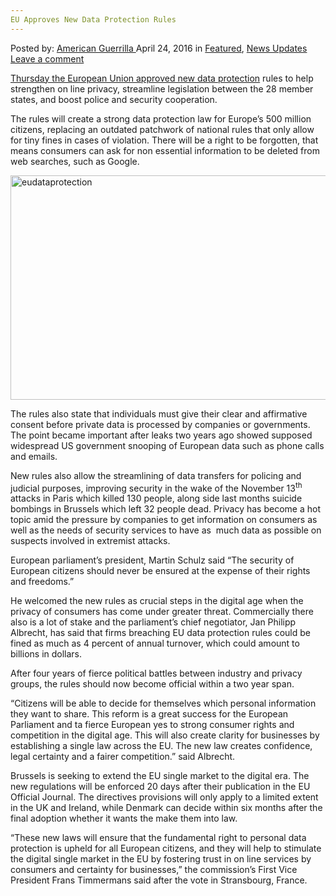 ```yaml
---
EU Approves New Data Protection Rules
---
```

<article class="post-listing post-13856 post type-post status-publish format-standard has-post-thumbnail hentry category-deepdot-news category-news-updates tag-approves tag-data tag-eu tag-protection tag-rules">
    <div class="post-inner">
        <span>Posted by: <a href="https://www.deepdotweb.com/author/americanguerrilla/" title="">American Guerrilla </a></span>
    <span>April 24, 2016</span>
    <span>in <a href="https://www.deepdotweb.com/category/deepdot-news/" rel="category tag">Featured</a>, <a href="https://www.deepdotweb.com/category/news-updates/" rel="category tag">News Updates</a></span>
    <span><a href="https://www.deepdotweb.com/2016/04/24/eu-approves-new-data-protection-rules/#respond">Leave a comment</a></span>
    </p>
    <div class="clear"></div>
    <div class="entry">
    <p><a href="http://www.news18.com/news/tech/eu-approves-new-data-protection-rules-to-strengthen-online-privacy-1230542.html">Thur</a><a href="http://www.news18.com/news/tech/eu-approves-new-data-protection-rules-to-strengthen-online-privacy-1230542.html">s</a><a href="http://www.news18.com/news/tech/eu-approves-new-data-protection-rules-to-strengthen-online-privacy-1230542.html">day the European Union approved new data protection</a> rules to help strengthen on line privacy, streamline legislation between the 28 member states, and boost police and security cooperation.</p>
    <p>The rules will create a strong data protection law for Europe&#8217;s 500 million citizens, replacing an outdated patchwork of national rules that only allow for tiny fines in cases of violation. There will be a right to be forgotten, that means consumers can ask for non essential information to be deleted from web searches, such as Google.</p>
    <p><img class="aligncenter size-full wp-image-13858" src="https://www.deepdotweb.com/wp-content/uploads/2016/04/eudataprotection.jpg" alt="eudataprotection" width="512" height="359" srcset="https://www.deepdotweb.com/wp-content/uploads/2016/04/eudataprotection.jpg 512w, https://www.deepdotweb.com/wp-content/uploads/2016/04/eudataprotection-300x210.jpg 300w" sizes="(max-width: 512px) 100vw, 512px" /></p>
    <p>The rules also state that individuals must give their clear and affirmative consent before private data is processed by companies or governments. The point became important after leaks two years ago showed supposed widespread US government snooping of European data such as phone calls and emails.</p>
    <p>New rules also allow the streamlining of data transfers for policing and judicial purposes, improving security in the wake of the November 13<sup>th</sup> attacks in Paris which killed 130 people, along side last months suicide bombings in Brussels which left 32 people dead. Privacy has become a hot topic amid the pressure by companies to get information on consumers as well as the needs of security services to have as  much data as possible on suspects involved in extremist attacks.</p>
    <p>European parliament&#8217;s president, Martin Schulz said “The security of European citizens should never be ensured at the expense of their rights and freedoms.”</p>
    <p>He welcomed the new rules as crucial steps in the digital age when the privacy of consumers has come under greater threat. Commercially there also is a lot of stake and the parliament&#8217;s chief negotiator, Jan Philipp Albrecht, has said that firms breaching EU data protection rules could be fined as much as 4 percent of annual turnover, which could amount to billions in dollars.</p>
    <p>After four years of fierce political battles between industry and privacy groups, the rules should now become official within a two year span.</p>
    <p>“Citizens will be able to decide for themselves which personal information they want to share. This reform is a great success for the European Parliament and ta fierce European yes to strong consumer rights and competition in the digital age. This will also create clarity for businesses by establishing a single law across the EU. The new law creates confidence, legal certainty and a fairer competition.” said Albrecht.</p>
    <p>Brussels is seeking to extend the EU single market to the digital era. The new regulations will be enforced 20 days after their publication in the EU Official Journal. The directives provisions will only apply to a limited extent in the UK and Ireland, while Denmark can decide within six months after the final adoption whether it wants the make them into law.</p>
    <p>“These new laws will ensure that the fundamental right to personal data protection is upheld for all European citizens, and they will help to stimulate the digital single market in the EU by fostering trust in on line services by consumers and certainty for businesses,” the commission&#8217;s First Vice President Frans Timmermans said after the vote in Stransbourg, France.</p>
    </div>
    <span style="display:none"><a href="https://www.deepdotweb.com/tag/approves/" rel="tag">approves</a> <a href="https://www.deepdotweb.com/tag/data/" rel="tag">data</a> <a href="https://www.deepdotweb.com/tag/eu/" rel="tag">eu</a> <a href="https://www.deepdotweb.com/tag/protection/" rel="tag">protection</a> <a href="https://www.deepdotweb.com/tag/rules/" rel="tag">rules</a></span> <span style="display:none" class="updated">2016-04-24</span>
    <div style="display:none" class="vcard author" itemprop="author" itemscope itemtype="http://schema.org/Person"><strong class="fn" itemprop="name"><a href="https://www.deepdotweb.com/author/americanguerrilla/" title="Posts by American Guerrilla" rel="author">American Guerrilla</a></strong></div>
    </div>
</article>

